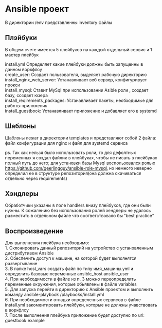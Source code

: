 <h1>Ansible проект</h1>
В директории <p1>/env</p1> представленны inventory файлы 


<h2>Плэйбуки</h2>
В общем счете имеется 5 плейбуков на каждый отдельный сервис и 1 мастер плейбук

<p>install.yml Определяет какие плейбуки должны быть запущенны в данном воркфлоу<br>
create_user: Создает пользователя, выделяет рабочую директорию<br>
install_nginx_web_server: Устанавливает веб сервер, конфигурирует прокси<br>
install_mysql: Ставит MySql при использовании Asible роли , создает базу, создвет юзера<br>
install_reqirements_packages: Устанавливает пакеты, необходимые для работы приложения <br>
install_guestbook: Устанавливает приложение и добавляет его в systemd</p>
<h2>Шаблоны</h2>
Шаблоны лежат в директории templates и представляют собой 2 файла: файл конфигурации для nginx и файл для systemd сервиса

ps. Так как нельзя было использовать роли, то для дефолтных переменных я создал файлик в плейбуках, чтобы не писать в плейбуках полный путь до него; для установки базы Mysql воспользовался ролью https://github.com/geerlingguy/ansible-role-mysql, но немного неверно определил ее в структуре репозитория(она должна скачиваться отдельно через requirements)
<h2> Хэндлеры</h2>
Обработчики указаны в поле handlers внизу плейбуков, где они были нужны. К сожалению без использования ролей хендлеры не удалось разместить в отдельном файле что соответствовало бы "best practice" 

<h2>Воспроизведение</h2>
<p>Для выполнения плейбука необходимо:<br>
1. Склонировать данный репозиторий на устройство с установленным дистрибутивом Ansible<br>
2.  Обеспечить доступ к машине, на которой будет выполнятся развертывание<br>
3.  В папке host_vars создать файл по типу имя_машины.yml и определить базовые переменные ansible_host ansible_user<br>
4.  При необходимости в файле из п. 3 можно переопределить переменные окружения, которые обьявлены в файле variables<br>
5.  Для запуска перейти в директорию с Ansible проектом и выполнить команду ansible-playbook /playbooks/install.yml<br>
6.  При необходимости отладки определенных сервисов в файле install.yml закоментировать плейбуки, которые не должны учавствовать в воркфлоу<br>
7. После выполнения плейбука приложение будет доступно по url: guestbook.example</p>
